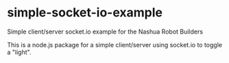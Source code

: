 # simple-socket-io-example
Simple client/server socket.io example for the Nashua Robot Builders

This is a node.js package for a simple client/server using socket.io to toggle a "light".
